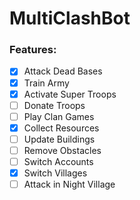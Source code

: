 # MultiClashBot

### Features:

- [x] Attack Dead Bases
- [x] Train Army
- [x] Activate Super Troops
- [ ] Donate Troops
- [ ] Play Clan Games
- [x] Collect Resources
- [ ] Update Buildings
- [ ] Remove Obstacles
- [ ] Switch Accounts
- [x] Switch Villages
- [ ] Attack in Night Village
